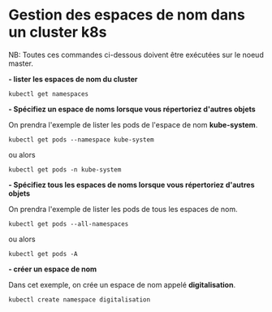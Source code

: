 # Gestion des espaces de nom dans un cluster k8s

NB: Toutes ces commandes ci-dessous doivent être exécutées sur le noeud master.

**- lister les espaces de nom du cluster**

```
kubectl get namespaces
```

**- Spécifiez un espace de noms lorsque vous répertoriez d'autres objets**

On prendra l'exemple de lister les pods de l'espace de nom **kube-system**.

```
kubectl get pods --namespace kube-system
```

ou alors

```
kubectl get pods -n kube-system
```

**- Spécifiez tous les espaces de noms lorsque vous répertoriez d'autres objets**

On prendra l'exemple de lister les pods de tous les espaces de nom.

```
kubectl get pods --all-namespaces
```

ou alors

```
kubectl get pods -A
```

**- créer un espace de nom**

Dans cet exemple, on crée un espace de nom appelé **digitalisation**.

```
kubectl create namespace digitalisation
```